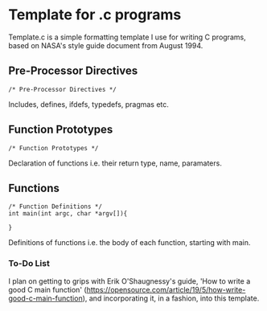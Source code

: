 # Template for .c programs

Template.c is a simple formatting template I use for
writing C programs, based on NASA's style guide document 
from August 1994.

## Pre-Processor Directives

```
/* Pre-Processor Directives */
```

Includes, defines, ifdefs, typedefs, pragmas etc.

## Function Prototypes
```
/* Function Prototypes */
```

Declaration of functions i.e. their return type, name, 
paramaters.

## Functions
```
/* Function Definitions */
int main(int argc, char *argv[]){

}
```

Definitions of functions i.e. the body of each function,
starting with main.

### To-Do List

I plan on getting to grips with Erik O'Shaugnessy's guide, 
'How to write a good C main function' (https://opensource.com/article/19/5/how-write-good-c-main-function), and incorporating it, in a fashion, into this template.